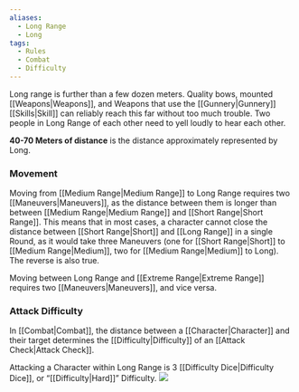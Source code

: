 ```yaml
---
aliases:
  - Long Range
  - Long
tags:
  - Rules
  - Combat
  - Difficulty
---
```

Long range is further than a few dozen meters. Quality bows, mounted [[Weapons|Weapons]], and Weapons that use the [[Gunnery|Gunnery]] [[Skills|Skill]] can reliably reach this far without too much trouble. Two people in Long Range of each other need to yell loudly to hear each other.

**40-70 Meters of distance** is the distance approximately represented by Long.

### Movement
Moving from [[Medium Range|Medium Range]] to Long Range requires two [[Maneuvers|Maneuvers]], as the distance between them is longer than between [[Medium Range|Medium Range]] and [[Short Range|Short Range]]. This means that in most cases, a character cannot close the distance between [[Short Range|Short]] and [[Long Range]] in a single Round, as it would take three Maneuvers (one for [[Short Range|Short]] to [[Medium Range|Medium]], two for [[Medium Range|Medium]] to Long). The reverse is also true.

Moving between Long Range and [[Extreme Range|Extreme Range]] requires two [[Maneuvers|Maneuvers]], and vice versa.

### Attack Difficulty
In [[Combat|Combat]], the distance between a [[Character|Character]] and their target determines the [[Difficulty|Difficulty]] of an [[Attack Check|Attack Check]].

Attacking a Character within Long Range is 3 [[Difficulty Dice|Difficulty Dice]], or “[[Difficulty|Hard]]” Difficulty.
![](https://i.imgur.com/zC2vSyb.png)


